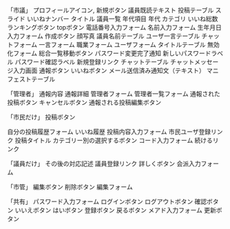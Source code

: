 「市議」
プロフィールアイコン,
新規ボタン
議員既読テキスト
投稿テーブル
スライド
いいねナンバー
タイトル
議員一覧
年代項目
年代
カテゴリ
いいね総数
ランキングボタン
topボタン
電話番号入力フォーム
名前入力フォーム
生年月日入力フォーム
作成ボタン
顔写真
議員名前テーブル
ユーザ一言テーブル
チャットフォーム
一言フォーム
職業フォーム
ユーザフォーム
タイトルテーブル
無効化フォーム
総合一覧移動ボタン
パスワード変更完了通知
新しいパスワードラベル
パスワード確認ラベル
新規登録リンク
チャットテーブル
チャットメッセージ入力画面
通報ボタン
いいねボタン
メール送信済み通知文（テキスト）
マニフェストテーブル


「管理者」
通報内容
通報詳細
管理者フォーム
管理者一覧フォーム
通報された投稿ボタン
キャンセルボタン
通報される投稿編集ボタン




「市民だけ」
投稿ボタン

自分の投稿履歴フォーム
いいね履歴
投稿内容入力フォーム
市民ユーザ登録リンク
投稿タイトル
カテゴリー別の選択するボタン
コード入力フォーム
続けるリンク

「議員だけ」
その後の対応記述
議員登録リンク
詳しくボタン
会派入力フォーム


「市管」
編集ボタン
削除ボタン
編集フォーム

「共有」
パスワード入力フォーム
ログインボタン
ログアウトボタン
確認ボタン
いいえボタン
はいボタン
登録ボタン
戻るボタン
メアド入力フォーム
更新ボタン